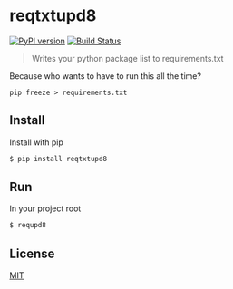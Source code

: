 # reqtxtupd8
[![PyPI version](https://badge.fury.io/py/reqtxtupd8.svg)](https://badge.fury.io/py/reqtxtupd8) [![Build Status](https://travis-ci.com/edmamerto/reqtxtupd8.svg?branch=master)](https://travis-ci.com/edmamerto/reqtxtupd8) 
> Writes your python package list to requirements.txt


Because who wants to have to run this all the time? 
```
pip freeze > requirements.txt
```

## Install
Install with pip
```sh
$ pip install reqtxtupd8
```

## Run
In your project root
```sh
$ requpd8
```
## License
[MIT](https://github.com/edmamerto/reqtxtupd8/blob/master/LICENSE.md)

